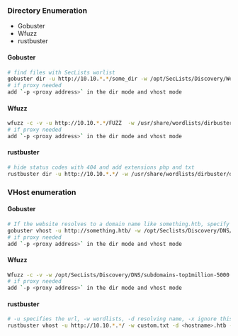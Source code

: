 ### Directory Enumeration

- Gobuster
- Wfuzz
- rustbuster

#### Gobuster
```bash
# find files with SecLists worlist
gobuster dir -u http://10.10.*.*/some_dir -w /opt/SecLists/Discovery/Web-Content/raft-small-words.txt -o gobuster-admin_dir-raft-small -x txt,php -b 404
# if proxy needed
add `-p <proxy address>` in the dir mode and vhost mode
```

#### Wfuzz
```bash
wfuzz -c -v -u http://10.10.*.*/FUZZ  -w /usr/share/wordlists/dirbuster/directory-list-2.3-medium.txt --hc 404
# if proxy needed
add `-p <proxy address>` in the dir mode and vhost mode
```

#### rustbuster
```bash
# hide status codes with 404 and add extensions php and txt
rustbuster dir -u http://10.10.*.*/ -w /usr/share/wordlists/dirbuster/directory-list-2.3-medium.txt -S 404 -e php,txt -o rustbuster-medium.txt
```

### VHost enumeration

#### Gobuster
```bash
# If the website resolves to a domain name like something.htb, specify it
gobuster vhost -u http://something.htb/ -w /opt/Seclists/Discovery/DNS/subdomains-top1million-5000.txt
# if proxy needed
add `-p <proxy address>` in the dir mode and vhost mode
```

#### Wfuzz
```bash
Wfuzz -c -v -w /opt/SecLists/Discovery/DNS/subdomains-top1million-5000.txt -u http://10.10.*.*/ -H 'Host: FUZZ.<hostname>.htb'
# if proxy needed
add `-p <proxy address>` in the dir mode and vhost mode
```

#### rustbuster
```bash
# -u specifies the url, -w wordlists, -d resolving name, -x ignore this string
rustbuster vhost -u http://10.10.*.*/ -w custom.txt -d <hostname>.htb -x 'redirect'
```
